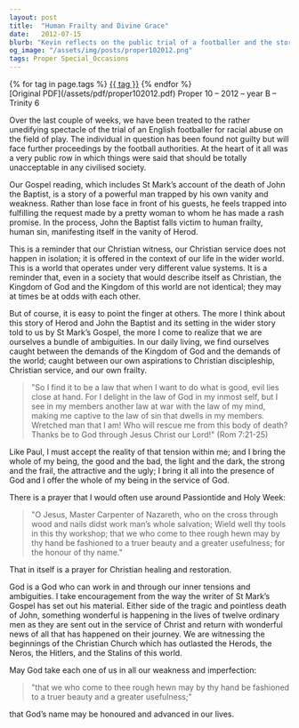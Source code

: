 ```yaml
---
layout: post
title:  "Human Frailty and Divine Grace"
date:   2012-07-15
blurb: "Kevin reflects on the public trial of a footballer and the story of John the Baptist, emphasizing human frailty and sin. He draws parallels between the biblical narrative and contemporary issues of justice and racial equality, highlighting the tension between worldly demands and Christian discipleship. The sermon concludes with a call to bring our whole selves to God for healing and service."
og_image: "/assets/img/posts/proper102012.png"
tags: Proper Special_Occasions
---    
```

<div class="tag-pills">
    {% for tag in page.tags %}
    <a href="{{ site.baseurl }}/tag/{{ tag | slugify }}" class="tag-pill">{{ tag }}</a>
    {% endfor %}
</div>
[Original PDF](/assets/pdf/proper102012.pdf)
Proper 10 – 2012 – year B – Trinity 6

Over the last couple of weeks, we have been treated to the rather unedifying spectacle of the trial of an English footballer for racial abuse on the field of play. The individual in question has been found not guilty but will face further proceedings by the football authorities. At the heart of it all was a very public row in which things were said that should be totally unacceptable in any civilised society.

Our Gospel reading, which includes St Mark’s account of the death of John the Baptist, is a story of a powerful man trapped by his own vanity and weakness. Rather than lose face in front of his guests, he feels trapped into fulfilling the request made by a pretty woman to whom he has made a rash promise. In the process, John the Baptist falls victim to human frailty, human sin, manifesting itself in the vanity of Herod.

This is a reminder that our Christian witness, our Christian service does not happen in isolation; it is offered in the context of our life in the wider world. This is a world that operates under very different value systems. It is a reminder that, even in a society that would describe itself as Christian, the Kingdom of God and the Kingdom of this world are not identical; they may at times be at odds with each other.

But of course, it is easy to point the finger at others. The more I think about this story of Herod and John the Baptist and its setting in the wider story told to us by St Mark’s Gospel, the more I come to realize that we are ourselves a bundle of ambiguities. In our daily living, we find ourselves caught between the demands of the Kingdom of God and the demands of the world; caught between our own aspirations to Christian discipleship, Christian service, and our own frailty.

> "So I find it to be a law that when I want to do what is good, evil lies close at hand. For I delight in the law of God in my inmost self, but I see in my members another law at war with the law of my mind, making me captive to the law of sin that dwells in my members. Wretched man that I am! Who will rescue me from this body of death? Thanks be to God through Jesus Christ our Lord!" (Rom 7:21-25)

Like Paul, I must accept the reality of that tension within me; and I bring the whole of my being, the good and the bad, the light and the dark, the strong and the frail, the attractive and the ugly; I bring it all into the presence of God and I offer the whole of my being in the service of God.

There is a prayer that I would often use around Passiontide and Holy Week:

> "O Jesus, Master Carpenter of Nazareth, who on the cross through wood and nails didst work man’s whole salvation; Wield well thy tools in this thy workshop; that we who come to thee rough hewn may by thy hand be fashioned to a truer beauty and a greater usefulness; for the honour of thy name."

That in itself is a prayer for Christian healing and restoration.

God is a God who can work in and through our inner tensions and ambiguities. I take encouragement from the way the writer of St Mark’s Gospel has set out his material. Either side of the tragic and pointless death of John, something wonderful is happening in the lives of twelve ordinary men as they are sent out in the service of Christ and return with wonderful news of all that has happened on their journey. We are witnessing the beginnings of the Christian Church which has outlasted the Herods, the Neros, the Hitlers, and the Stalins of this world.

May God take each one of us in all our weakness and imperfection:

> "that we who come to thee rough hewn may by thy hand be fashioned to a truer beauty and a greater usefulness;"

that God’s name may be honoured and advanced in our lives.
